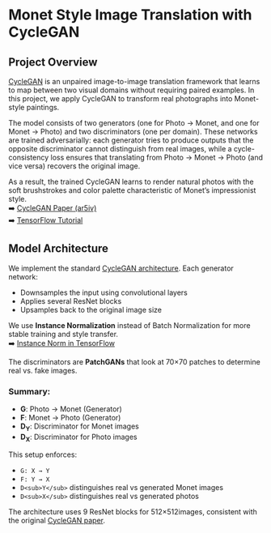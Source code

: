 # Monet Style Image Translation with CycleGAN

## Project Overview

[CycleGAN](https://ar5iv.labs.arxiv.org/html/1703.10593) is an unpaired image-to-image translation framework that learns to map between two visual domains without requiring paired examples. In this project, we apply CycleGAN to transform real photographs into Monet-style paintings.

The model consists of two generators (one for Photo → Monet, and one for Monet → Photo) and two discriminators (one per domain). These networks are trained adversarially: each generator tries to produce outputs that the opposite discriminator cannot distinguish from real images, while a cycle-consistency loss ensures that translating from Photo → Monet → Photo (and vice versa) recovers the original image.

As a result, the trained CycleGAN learns to render natural photos with the soft brushstrokes and color palette characteristic of Monet’s impressionist style.  
➡️ [CycleGAN Paper (ar5iv)](https://ar5iv.labs.arxiv.org/html/1703.10593)  
➡️ [TensorFlow Tutorial](https://www.tensorflow.org/tutorials/generative/cyclegan)

## Model Architecture

We implement the standard [CycleGAN architecture](https://ar5iv.labs.arxiv.org/html/1703.10593). Each generator network:
- Downsamples the input using convolutional layers
- Applies several ResNet blocks
- Upsamples back to the original image size

We use **Instance Normalization** instead of Batch Normalization for more stable training and style transfer.  
➡️ [Instance Norm in TensorFlow](https://www.tensorflow.org/tutorials/generative/cyclegan)

The discriminators are **PatchGANs** that look at 70×70 patches to determine real vs. fake images.

### Summary:
- **G**: Photo → Monet (Generator)
- **F**: Monet → Photo (Generator)
- **D<sub>Y</sub>**: Discriminator for Monet images
- **D<sub>X</sub>**: Discriminator for Photo images

This setup enforces:
- `G: X → Y`
- `F: Y → X`
- `D<sub>Y</sub>` distinguishes real vs generated Monet images
- `D<sub>X</sub>` distinguishes real vs generated photos

The architecture uses 9 ResNet blocks for 512×512images, consistent with the original [CycleGAN paper](https://www.tensorflow.org/tutorials/generative/cyclegan).
